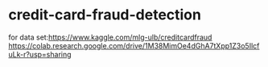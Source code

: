 # credit-card-fraud-detection
for data set:https://www.kaggle.com/mlg-ulb/creditcardfraud
https://colab.research.google.com/drive/1M38MimOe4dGhA7tXpp1Z3o5IlcfuLk-r?usp=sharing
